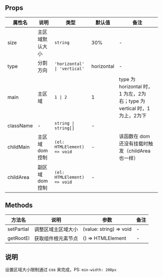 
## Props

| 属性名 | 说明 | 类型 | 默认值 | 备注 |
| --- | --- | --- | --- | --- |
| size | 主区域默认大小 | `string` | 30% | - |
| type | 分割方向 | `'horizontal' \| 'vertical'` | horizontal | - |
| main | 主区域 | `1 \| 2` | 1 | type 为 horizontal 时，1 为左，2为右；type 为 vertical 时，1 为上，2为下 |
| className | - | `string \| string[]` | - | |
| childMain | 主区域 dom 控制 | `(el: HTMLElement) => void` | - | 该函数在 dom 还没有挂载时触发（childArea 也一样） |
| childArea | 副区域 dom 控制 | `(el: HTMLElement) => void` | - | |

## Methods

| 方法名 | 说明 | 参数 | 备注 |
| --- | --- | --- | --- |
| setPartial | 调整区域主区域大小 | (value: string) => void | - |
| getRootEl | 获取组件根元素节点 | () => HTMLElement | - |


## 说明

设置区域大小限制通过 css 来完成，PS: `min-width: 200px`